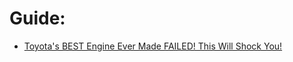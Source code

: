 # Guide:
- [Toyota's BEST Engine Ever Made FAILED! This Will Shock You!](https://youtu.be/WOcA6Dp8ZJQ?t=1321)
